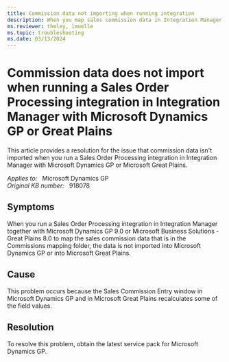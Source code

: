 ```yaml
---
title: Commission data not importing when running integration
description: When you map sales commission data in Integration Manager together with Microsoft Dynamics GP or Microsoft Great Plains 8.0, the data is not imported into the program. A service pack is now available to resolve this problem.
ms.reviewer: theley, lmuelle
ms.topic: troubleshooting
ms.date: 03/13/2024
---
```

# Commission data does not import when running a Sales Order Processing integration in Integration Manager with Microsoft Dynamics GP or Great Plains

This article provides a resolution for the issue that commission data isn't imported when you run a Sales Order Processing integration in Integration Manager with Microsoft Dynamics GP or Microsoft Great Plains.

_Applies to:_ &nbsp; Microsoft Dynamics GP  
_Original KB number:_ &nbsp; 918078

## Symptoms

When you run a Sales Order Processing integration in Integration Manager together with Microsoft Dynamics GP 9.0 or Microsoft Business Solutions - Great Plains 8.0 to map the sales commission data that is in the Commissions mapping folder, the data is not imported into Microsoft Dynamics GP or into Microsoft Great Plains.

## Cause

This problem occurs because the Sales Commission Entry window in Microsoft Dynamics GP and in Microsoft Great Plains recalculates some of the field values.

## Resolution

To resolve this problem, obtain the latest service pack for Microsoft Dynamics GP.
